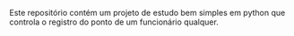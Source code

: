 Este repositório contém um projeto de estudo bem simples em python que controla o registro do ponto de um funcionário qualquer.
